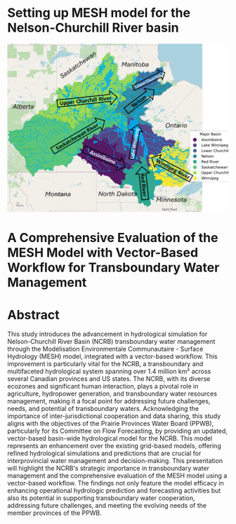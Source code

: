 # Setting up MESH model for the Nelson-Churchill River basin
![Nelson-Churchill River Basin (NCRB) subbasins, Rivers, Lakes](./3-specific/NCRB_Subbasins_Rivers_Lakes2.png)

# A Comprehensive Evaluation of the MESH Model with Vector-Based Workflow for Transboundary Water Management

# Abstract
This study introduces the advancement in hydrological simulation for Nelson-Churchill River Basin (NCRB) transboundary water management through the Modélisation Environmentale Communautaire - Surface Hydrology (MESH) model, integrated with a vector-based workflow. This improvement is particularly vital for the NCRB, a transboundary and multifaceted hydrological system spanning over 1.4 million km² across several Canadian provinces and US states. The NCRB, with its diverse ecozones and significant human interaction, plays a pivotal role in agriculture, hydropower generation, and transboundary water resources management, making it a focal point for addressing future challenges, needs, and potential of transboundary waters.
Acknowledging the importance of inter-jurisdictional cooperation and data sharing, this study aligns with the objectives of the Prairie Provinces Water Board (PPWB), particularly for its Committee on Flow Forecasting, by providing an updated, vector-based basin-wide hydrological model for the NCRB. This model represents an enhancement over the existing grid-based models, offering refined hydrological simulations and predictions that are crucial for interprovincial water management and decision-making.
This presentation will highlight the NCRB's strategic importance in transboundary water management and the comprehensive evaluation of the MESH model using a vector-based workflow. The findings not only feature the model efficacy in enhancing operational hydrologic prediction and forecasting activities but also its potential in supporting transboundary water cooperation, addressing future challenges, and meeting the evolving needs of the member provinces of the PPWB.

